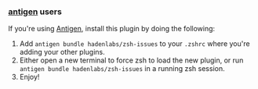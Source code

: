 ### [antigen](https://github.com/zsh-users/antigen) users

If you're using [Antigen](https://github.com/zsh-users/antigen), install this plugin by doing the following:

1.  Add `antigen bundle hadenlabs/zsh-issues` to your `.zshrc` where you're adding your other plugins.
2.  Either open a new terminal to force zsh to load the new plugin, or run `antigen bundle hadenlabs/zsh-issues` in a running zsh session.
3.  Enjoy!
